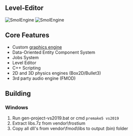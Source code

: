 ## Level-Editor
![SmolEngine](https://i.imgur.com/gzBroKL.png)
![SmolEngine](https://i.imgur.com/gCC86yp.png)
## Core Features

- Custom [graphics engine](https://github.com/YellowDummy/Frostium3D)
- Data-Oriented Entity Component System
- Jobs System
- Level Editor
- C++ Scripting
- 2D and 3D physics engines (Box2D/Bullet3)
- 3rd party audio engine (FMOD)

## Building
### Windows
1. Run gen-project-vs2019.bat or cmd ```premake5 vs2019```
2. Extract libs.7z from vendor\frostium
3. Copy all dll's from vendor\fmod\libs to output (bin) folder
